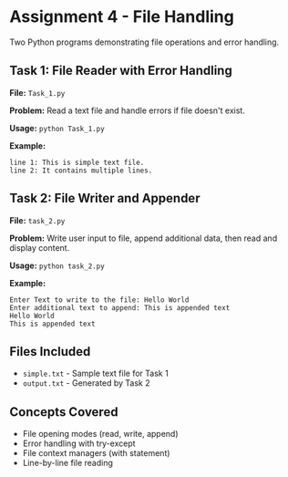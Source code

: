 # Assignment 4 - File Handling

Two Python programs demonstrating file operations and error handling.

## Task 1: File Reader with Error Handling

**File:** `Task_1.py`

**Problem:** Read a text file and handle errors if file doesn't exist.

**Usage:** `python Task_1.py`

**Example:**
```
line 1: This is simple text file.
line 2: It contains multiple lines.
```

## Task 2: File Writer and Appender

**File:** `task_2.py`

**Problem:** Write user input to file, append additional data, then read and display content.

**Usage:** `python task_2.py`

**Example:**
```
Enter Text to write to the file: Hello World
Enter additional text to append: This is appended text
Hello World
This is appended text
```

## Files Included
- `simple.txt` - Sample text file for Task 1
- `output.txt` - Generated by Task 2

## Concepts Covered
- File opening modes (read, write, append)
- Error handling with try-except
- File context managers (with statement)
- Line-by-line file reading
